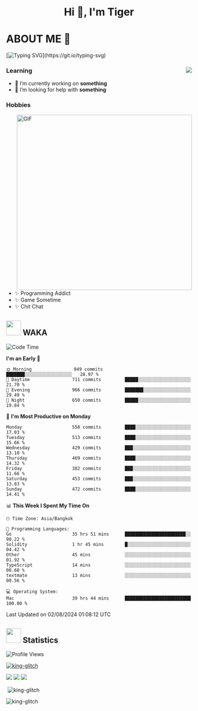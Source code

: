 <h1 align="center">Hi 👋, I'm Tiger</h1>




# ABOUT ME 💬

[![Typing SVG](https://readme-typing-svg.herokuapp.com?color=22F771&vCenter=true&lines=A+perssionate+developer+from+nowhere.)](https://git.io/typing-svg)

<div>
 <img align="right" src="https://spotify-github-profile.vercel.app/api/view?uid=12129734423&cover_image=false&theme=default&bar_color=22d016&bar_color_cover=true" />
 <h3>Learning</h3>
 
 <ul>
  <li>🔭 I’m currently working on <b>something</b></li>
  <li>🤝 I’m looking for help with <b>something</b></li>
 </ul>
 
</div>
<div>
 <h3>Hobbies</h3>
 <img align="right" height="475px"  alt="GIF" src="https://i.pinimg.com/originals/1f/b7/db/1fb7dbee557e5ed509f7517da8a84d58.gif" />
 <ul>
  <li>✨ Programming Addict</li>
  <li>✨ Game Sometime</li>
  <li>✨ Chit Chat</li>
 </ul>
 
</div>



## <img height="40" src="https://raw.githubusercontent.com/innng/innng/master/assets/kyubey.gif"/> WAKA

<!--START_SECTION:waka-->
![Code Time](http://img.shields.io/badge/Code%20Time-2%2C085%20hrs%2032%20mins-blue)

**I'm an Early 🐤** 

```text
🌞 Morning                949 commits         ███████░░░░░░░░░░░░░░░░░░   28.97 % 
🌆 Daytime                711 commits         █████░░░░░░░░░░░░░░░░░░░░   21.70 % 
🌃 Evening                966 commits         ███████░░░░░░░░░░░░░░░░░░   29.49 % 
🌙 Night                  650 commits         █████░░░░░░░░░░░░░░░░░░░░   19.84 % 
```
📅 **I'm Most Productive on Monday** 

```text
Monday                   558 commits         ████░░░░░░░░░░░░░░░░░░░░░   17.03 % 
Tuesday                  513 commits         ████░░░░░░░░░░░░░░░░░░░░░   15.66 % 
Wednesday                429 commits         ███░░░░░░░░░░░░░░░░░░░░░░   13.10 % 
Thursday                 469 commits         ████░░░░░░░░░░░░░░░░░░░░░   14.32 % 
Friday                   382 commits         ███░░░░░░░░░░░░░░░░░░░░░░   11.66 % 
Saturday                 453 commits         ███░░░░░░░░░░░░░░░░░░░░░░   13.83 % 
Sunday                   472 commits         ████░░░░░░░░░░░░░░░░░░░░░   14.41 % 
```


📊 **This Week I Spent My Time On** 

```text
🕑︎ Time Zone: Asia/Bangkok

💬 Programming Languages: 
Go                       35 hrs 51 mins      ███████████████████████░░   90.22 % 
Solidity                 1 hr 45 mins        █░░░░░░░░░░░░░░░░░░░░░░░░   04.42 % 
Other                    45 mins             ░░░░░░░░░░░░░░░░░░░░░░░░░   01.92 % 
TypeScript               14 mins             ░░░░░░░░░░░░░░░░░░░░░░░░░   00.60 % 
textmate                 13 mins             ░░░░░░░░░░░░░░░░░░░░░░░░░   00.56 % 

💻 Operating System: 
Mac                      39 hrs 44 mins      █████████████████████████   100.00 % 
```


 Last Updated on 02/08/2024 01:08:12 UTC
<!--END_SECTION:waka-->
## <img height="40" src="https://raw.githubusercontent.com/innng/innng/master/assets/kyubey.gif"/> Statistics
![Profile Views](https://komarev.com/ghpvc/?username=king-glitch)  

<p align="left"> 
 <a href="https://github.com/ryo-ma/github-profile-trophy">
  <img src="https://github-profile-trophy.vercel.app/?username=king-glitch&theme=dracula" alt="king-glitch" />
 </a> </p>

![](https://github-profile-summary-cards.vercel.app/api/cards/profile-details?username=king-glitch&theme=dracula)
![](https://github-profile-summary-cards.vercel.app/api/cards/stats?username=king-glitch&theme=dracula) 
![](https://github-profile-summary-cards.vercel.app/api/cards/productive-time?username=king-glitch&theme=dracula)


<p>&nbsp;<img align="center" src="https://github-readme-stats.vercel.app/api?username=king-glitch&theme=dracula" alt="king-glitch" /></p>

<p><img align="center" src="https://github-readme-streak-stats.herokuapp.com/?user=king-glitch&theme=dracula" alt="king-glitch" /></p>
